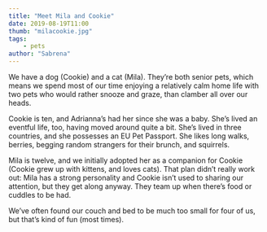 ```yaml
---
title: "Meet Mila and Cookie"
date: 2019-08-19T11:00
thumb: "milacookie.jpg"
tags: 
    - pets
author: "Sabrena"
---
```

We have a dog (Cookie) and a cat (Mila). They’re both senior pets, which means we spend most of our time enjoying a relatively calm home life with two pets who would rather snooze and graze, than clamber all over our heads.

Cookie is ten, and Adrianna’s had her since she was a baby. She’s lived an eventful life, too, having moved around quite a bit. She’s lived in three countries, and she possesses an EU Pet Passport. She likes long walks, berries, begging random strangers for their brunch, and squirrels.

Mila is twelve, and we initially adopted her as a companion for Cookie (Cookie grew up with kittens, and loves cats). That plan didn’t really work out: Mila has a strong personality and Cookie isn’t used to sharing our attention, but they get along anyway. They team up when there’s food or cuddles to be had.

We’ve often found our couch and bed to be much too small for four of us, but that’s kind of fun (most times).